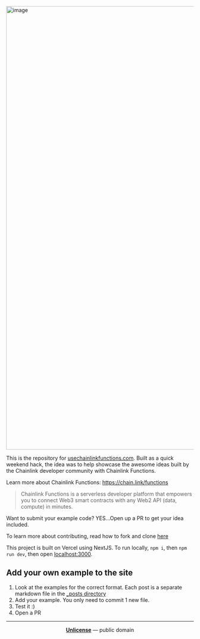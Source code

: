 <img width="1187" alt="image" src="https://user-images.githubusercontent.com/553020/216867972-6172c451-8fdd-46b5-93be-b0c6fe6cccad.png">

This is the repository for [usechainlinkfunctions.com](https://usechainlinkfunctions.com). Built as a quick weekend hack, the idea was to help showcase the awesome ideas built by the Chainlink developer community with Chainlink Functions.

Learn more about Chainlink Functions: https://chain.link/functions
> Chainlink Functions is a serverless developer platform that empowers you to connect Web3 smart contracts with any Web2 API (data, compute) in minutes.

Want to submit your example code? YES...Open up a PR to get your idea included. 

To learn more about contributing, read how to fork and clone [here](https://docs.github.com/en/get-started/quickstart/contributing-to-projects)

This project is built on Vercel using NextJS.
To run locally, `npm i`, then `npm run dev`, then open [localhost:3000](https://localhost:3000).


## Add your own example to the site
1. Look at the examples for the correct format. Each post is a separate markdown file in the [_posts directory](https://github.com/bryanjowers/usechainlinkfunctions/tree/main/_posts)
2. Add your example. You only need to commit 1 new file.
3. Test it :) 
4. Open a PR

----


<p align="center">
  <a href="./LICENSE"><strong>Unlicense</strong></a> &mdash; public domain
</p>
